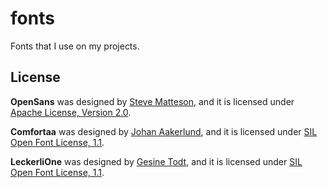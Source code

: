 # fonts

Fonts that I use on my projects.

## License

**OpenSans** was designed by [Steve Matteson](https://profiles.google.com/107777320916704234605), and it is licensed under [Apache License, Version 2.0](http://www.apache.org/licenses/LICENSE-2.0.html).

**Comfortaa** was designed by [Johan Aakerlund](https://plus.google.com/115971605245488677943/about), and it is licensed under [SIL Open Font License, 1.1](http://scripts.sil.org/cms/scripts/page.php?site_id=nrsi&id=OFL).

**LeckerliOne** was designed by [Gesine Todt](https://plus.google.com/+GesineTodt/about), and it is licensed under [SIL Open Font License, 1.1](http://scripts.sil.org/cms/scripts/page.php?site_id=nrsi&id=OFL).
